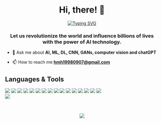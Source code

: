 <h1 align="center">Hi, there! 👋</h1>
<div align="center">
<a href="https://git.io/typing-svg"><img src="https://readme-typing-svg.demolab.com?font=Comic+Sans+MS&size=30&pause=1000&center=true&width=720&lines=I+am+an+aspiring+AI+Developer;7+years+of+Experiences+in+AI,+Website+Development" alt="Typing SVG" /></a>
</div>
<h3 align="center">Let us revolutionize the world and influence billions of lives with the power of AI technology.</h3>

- 💬 Ask me about **AI, ML, DL, CNN, GANs, computer vision and chatGPT**

- 📫 How to reach me **hmh19980907@gmail.com**


## Languages & Tools
<p align="left">
    <div align="left">
        <img src="https://img.shields.io/badge/React-20232A?style=for-the-badge&logo=react&logoColor=61DAFB">
        <img src="https://img.shields.io/badge/TypeScript-007ACC?style=for-the-badge&logo=typescript&logoColor=white">    
        <img src="https://img.shields.io/badge/Node.js-339933?style=for-the-badge&logo=nodedotjs&logoColor=white">
        <img src="https://img.shields.io/badge/Python-3776AB?style=for-the-badge&logo=python&logoColor=white">
        <img src="https://img.shields.io/badge/Express.js-000000?style=for-the-badge&logo=express&logoColor=white">
        <img src="https://img.shields.io/badge/Wordpress-CC342D?style=for-the-badge&logo=rust&logoColor=white">
        <img src="https://img.shields.io/badge/MongoDB-4EA94B?style=for-the-badge&logo=mongodb&logoColor=white">    
        <img src="https://img.shields.io/badge/JavaScript-F7DF1E?style=for-the-badge&logo=javascript&logoColor=black">
        <img src="https://img.shields.io/badge/Php-9E9E9E?style=for-the-badge&logo=solidity&logoColor=black">
        <img src="https://img.shields.io/badge/HTML5-E34F26?style=for-the-badge&logo=html5&logoColor=white">
        <img src="https://img.shields.io/badge/CSS3-1572B6?style=for-the-badge&logo=css3&logoColor=white">
        <img src="https://img.shields.io/badge/Go-430098?style=for-the-badge&logo=go&logoColor=white">
        <img src="https://img.shields.io/badge/Jest-C21325?style=for-the-badge&logo=jest&logoColor=white">
        <img src="https://img.shields.io/badge/PostgreSQL-316192?style=for-the-badge&logo=postgresql&logoColor=white">    
        <img src="https://img.shields.io/badge/Docker-2CA5E0?style=for-the-badge&logo=docker&logoColor=white">
        <img src="https://img.shields.io/badge/Git-F05032?style=for-the-badge&logo=git&logoColor=white">
    <div/>
    <a href="https://skillicons.dev">
        <img src="https://skillicons.dev/icons?i=py,pytorch,tensorflow,django,flask,streamlit,nodejs,express,mongodb,redis,sqlite,react,nextjs,angular,vue,nuxtjs,tailwind&theme=light" />
    </a>
</p>
<br><br>

<div align="center">
        <img src="https://cdn.jsdelivr.net/gh/holic-x/holic-x/assets/github-contribution-grid-snake.svg" />
</div>
